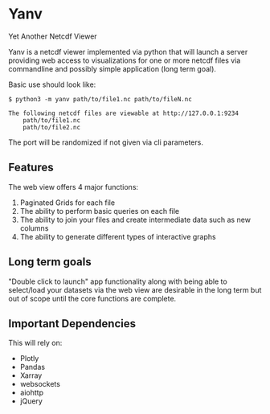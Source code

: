 # Yanv
Yet Another Netcdf Viewer

Yanv is a netcdf viewer implemented via python that will launch a server providing web access to visualizations for one or 
more netcdf files via commandline and possibly simple application (long term goal).

Basic use should look like:

```shell
$ python3 -m yanv path/to/file1.nc path/to/fileN.nc

The following netcdf files are viewable at http://127.0.0.1:9234
    path/to/file1.nc
    path/to/file2.nc
```

The port will be randomized if not given via cli parameters.

## Features

The web view offers 4 major functions:

1. Paginated Grids for each file
2. The ability to perform basic queries on each file
3. The ability to join your files and create intermediate data such as new columns
4. The ability to generate different types of interactive graphs

## Long term goals

"Double click to launch" app functionality along with being able to select/load your datasets via the web view are 
desirable in the long term but out of scope until the core functions are complete.

## Important Dependencies

This will rely on:

- Plotly
- Pandas
- Xarray
- websockets
- aiohttp
- jQuery
